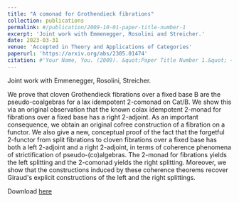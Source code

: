 ```yaml
---
title: "A comonad for Grothendieck fibrations"
collection: publications
permalink: #/publication/2009-10-01-paper-title-number-1
excerpt: 'Joint work with Emmenegger, Rosolini and Streicher.'
date: 2023-03-31
venue: 'Accepted in Theory and Applications of Categories'
paperurl: 'https://arxiv.org/abs/2305.01474'
citation: #'Your Name, You. (2009). &quot;Paper Title Number 1.&quot; <i>Journal 1</i>. 1(1).'
---
```

Joint work with Emmenegger, Rosolini, Streicher.

We prove that cloven Grothendieck fibrations over a fixed base B are the pseudo-coalgebras for a lax idempotent 2-comonad on Cat/B. We show this via an original observation that the known colax idempotent 2-monad for fibrations over a fixed base has a right 2-adjoint. As an important consequence, we obtain an original cofree construction of a fibration on a functor. We also give a new, conceptual proof of the fact that the forgetful 2-functor from split fibrations to cloven fibrations over a fixed base has both a left 2-adjoint and a right 2-adjoint, in terms of coherence phenomena of strictification of pseudo-(co)algebras. The 2-monad for fibrations yields the left splitting and the 2-comonad yields the right splitting. Moreover, we show that the constructions induced by these coherence theorems recover Giraud's explicit constructions of the left and the right splittings.

Download [here](https://arxiv.org/abs/2305.01474)
